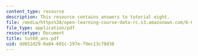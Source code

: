 ```yaml
---
content_type: resource
description: This resource contains answers to tutorial eight.
file: /media/https%3A/open-learning-course-data-rc.s3.amazonaws.com/6-041-probabilistic-systems-analysis-and-applied-probability-spring-2006/dd652d290a84601c197ef9ec13c78d38_tut08_ans.pdf
file_type: application/pdf
resourcetype: Document
title: tut08_ans.pdf
uid: dd652d29-0a84-601c-197e-f9ec13c78d38
---
```

